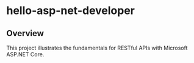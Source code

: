 # hello-asp-net-developer

## Overview
This project illustrates the fundamentals for RESTful APIs with Microsoft ASP.NET Core.

